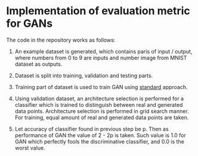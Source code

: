 # Implementation of evaluation metric for GANs

The code in the repository works as follows:

1. An example dataset is generated, which contains paris of input / output, where numbers from 0 to 9 are inputs and number image from MNIST dataset as outputs.

2. Dataset is split into training, validation and testing parts.

3. Training part of dataset is used to train GAN using [standard](https://arxiv.org/abs/1606.03498) approach.

4. Using validation dataset, an architecture selection is performed for a classifier which is trained to distinguish between real and generated data points. Architecture selection is performed in grid search manner. For training, equal amount of real and generated data points are taken.

5. Let accuracy of classifier found in previous step be p. Then as performance of GAN the value of 2 - 2p is taken. Such value is 1.0 for GAN which perfectly fools the discriminative classifier, and 0.0 is the worst value. 
